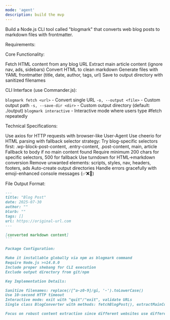 ```yaml
---
mode: 'agent'
description: build the mvp
---
```


Build a Node.js CLI tool called "blogmark" that converts web blog posts to markdown files with frontmatter. 

Requirements:

Core Functionality:

Fetch HTML content from any blog URL
Extract main article content (ignore nav, ads, sidebars)
Convert HTML to clean markdown
Generate files with YAML frontmatter (title, date, author, tags, url)
Save to output directory with sanitized filenames

CLI Interface (use Commander.js):

`blogmark fetch <url>` - Convert single URL
`-o, --output <file>` - Custom output path
`-s, --save-dir <dir>` - Custom output directory (default: ./output)
`blogmark interactive` - Interactive mode where users type #fetch <url> repeatedly

Technical Specifications:

Use axios for HTTP requests with browser-like User-Agent
Use cheerio for HTML parsing with fallback selector strategy:
Try blog-specific selectors first: .wp-block-post-content, .entry-content, .post-content, main, article
Fallback to body if no main content found
Require minimum 200 chars for specific selectors, 500 for fallback
Use turndown for HTML→markdown conversion
Remove unwanted elements: scripts, styles, nav, headers, footers, ads
Auto-create output directories
Handle errors gracefully with emoji-enhanced console messages (✅❌🔄)


File Output Format:
````markdown
---
title: "Blog Post"
date: 2025-07-30
author: ""
blurb: ""
tags: []
url: https://original-url.com
---

[converted markdown content]
```

Package Configuration:

Make it installable globally via npm as blogmark command
Require Node.js >=14.0.0
Include proper shebang for CLI execution
Exclude output directory from git/npm

Key Implementation Details:

Sanitize filenames: replace(/[^a-z0-9]/gi, '-').toLowerCase()
Use 10-second HTTP timeout
Interactive mode: exit with "quit"/"exit", validate URLs
Single class BlogConverter with methods: fetchBlogPost(), extractMainContent(), convertToMarkdown()

Focus on robust content extraction since different websites use different HTML structures. The tool should work reliably across WordPress, Medium, dev.to, and custom blog platforms.
